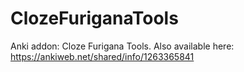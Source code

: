 # ClozeFuriganaTools
Anki addon: Cloze Furigana Tools. Also available here: https://ankiweb.net/shared/info/1263365841

